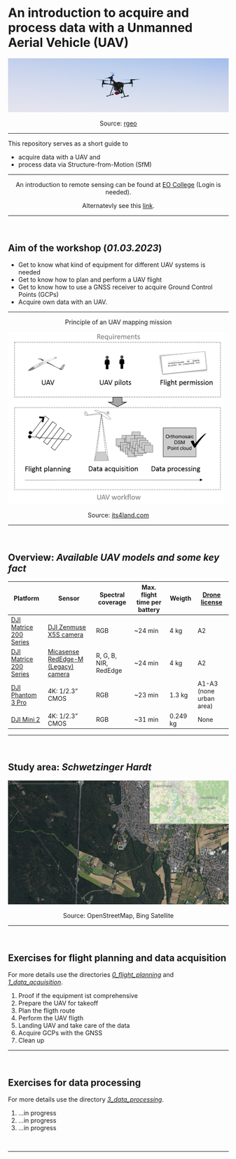 # An introduction to acquire and process data with a Unmanned Aerial Vehicle (UAV)
![Image UAV flying](images/Image_UAV_rgeo_crop_v3.jpg "UAV monitoring orchards")

<p align="center">
     Source: <a href = "https://rgeo.de/en/p/streuobst/"> rgeo </a>
</p>


---

This repository serves as a short guide to
* acquire data with a UAV and 
* process data via Structure-from-Motion (SfM) 

---

<p align="center">
     An introduction to remote sensing can be found at <a href = "https://eo-college.org/courses/landinfocus/"> EO College</a> (Login is needed). 
</p>
<p align="center">
     Alternatevly see this <a href = "https://web.pdx.edu/~nauna/resources/15-sensors.pdf"> link</a>.
</p>

---

<br>

## Aim of the workshop (*01.03.2023*)
* Get to know what kind of equipment for different UAV systems is needed
* Get to know how to plan and perform a UAV flight
* Get to know how to use a GNSS receiver to acquire Ground Control Points (GCPs)
* Acquire own data with an UAV.


---

<p align="center">
     Principle of an UAV mapping mission
</p>
<!-- ![Generic workflow](images/its4land_Ggneric-workflow-for-UAV-based-data-acquisition.png "Generic workflow") -->

<p align="center">
     <img src="images/its4land_Ggneric-workflow-for-UAV-based-data-acquisition.png"
          alt="Generic workflow" width=650/>
</p>

<p align="center">
     Source: <a href = "https://its4land.com/fly-and-create/"> its4land.com </a>
</p>

---

<br>

## Overview: *Available UAV models and some key fact* 

| Platform | Sensor | Spectral coverage | Max. flight time per battery | Weigth | [Drone license](https://www.dfs.de/homepage/en/drone-flight/checklist-for-drone-pilots/) | 
| ----------- | ----------- |  ----------- | ----------- | ----------- | ----------- |
| [DJI Matrice 200 Series](https://www.dji.com/matrice-200-series) | [DJI Zenmuse X5S camera](https://www.dji.com/zenmuse-x5s) | RGB | ~24 min | 4 kg | A2 |
| [DJI Matrice 200 Series](https://www.dji.com/matrice-200-series) | [Micasense RedEdge-M (Legacy) camera](https://support.micasense.com/hc/en-us/articles/360001485134-Getting-Started-With-RedEdge-M-Legacy-) | R, G, B, NIR, RedEdge | ~24 min | 4 kg | A2 |
| [DJI Phantom 3 Pro](https://www.dji.com/phantom-3-pro?site=brandsite&from=insite_search) | 4K: 1/2.3” CMOS | RGB | ~23 min | 1.3 kg | A1-A3 (none urban area) |
| [DJI Mini 2](https://store.dji.com/product/mini-2?gclid=CjwKCAiAl9efBhAkEiwA4ToriiKMlmGKfPlxCbG1N3XQUkcqFHg9xXjMrqLKxbfWwHxQ7Q1gixHzJBoCFAYQAvD_BwE&vid=99411&set_region=US&from=store-nav) | 4K: 1/2.3” CMOS | RGB | ~31 min | 0.249 kg | None |

--- 

<br>

## Study area: *Schwetzinger Hardt*

<p align="center">
     <img src="images/bing_osm_satellite_study_area_final.png"
          alt="Study area Schwetzinger Hardt" width=750/>
</p>

<p align="center">
     Source: OpenStreetMap, Bing Satellite
</p>

---


<br>

## Exercises for flight planning and data acquisition
For more details use the directories [*0_flight_planning*](0_fligth_planning/readme.md) and [*1_data_acquisition*](1_data_acquisition/readme.md).
1. Proof if the equipment ist comprehensive
2. Prepare the UAV for takeoff
3. Plan the fligth route 
4. Perform the UAV fligth
5. Landing UAV and take care of the data
6. Acquire GCPs with the GNSS
7. Clean up


---

<br>

## Exercises for data processing
For more details use the directory [*3_data_processing*](3_data_processing/readme.md).
1. ...in progress
2. ...in progress
3. ...in progress

<br>

--- 

